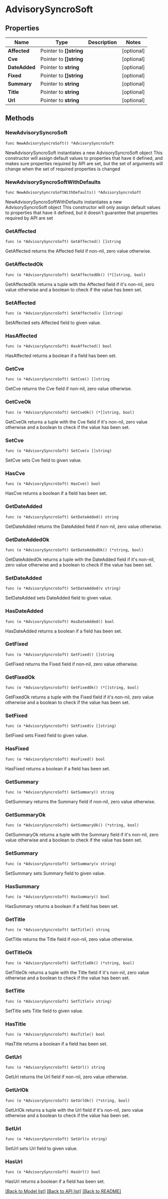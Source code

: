 # AdvisorySyncroSoft

## Properties

Name | Type | Description | Notes
------------ | ------------- | ------------- | -------------
**Affected** | Pointer to **[]string** |  | [optional] 
**Cve** | Pointer to **[]string** |  | [optional] 
**DateAdded** | Pointer to **string** |  | [optional] 
**Fixed** | Pointer to **[]string** |  | [optional] 
**Summary** | Pointer to **string** |  | [optional] 
**Title** | Pointer to **string** |  | [optional] 
**Url** | Pointer to **string** |  | [optional] 

## Methods

### NewAdvisorySyncroSoft

`func NewAdvisorySyncroSoft() *AdvisorySyncroSoft`

NewAdvisorySyncroSoft instantiates a new AdvisorySyncroSoft object
This constructor will assign default values to properties that have it defined,
and makes sure properties required by API are set, but the set of arguments
will change when the set of required properties is changed

### NewAdvisorySyncroSoftWithDefaults

`func NewAdvisorySyncroSoftWithDefaults() *AdvisorySyncroSoft`

NewAdvisorySyncroSoftWithDefaults instantiates a new AdvisorySyncroSoft object
This constructor will only assign default values to properties that have it defined,
but it doesn't guarantee that properties required by API are set

### GetAffected

`func (o *AdvisorySyncroSoft) GetAffected() []string`

GetAffected returns the Affected field if non-nil, zero value otherwise.

### GetAffectedOk

`func (o *AdvisorySyncroSoft) GetAffectedOk() (*[]string, bool)`

GetAffectedOk returns a tuple with the Affected field if it's non-nil, zero value otherwise
and a boolean to check if the value has been set.

### SetAffected

`func (o *AdvisorySyncroSoft) SetAffected(v []string)`

SetAffected sets Affected field to given value.

### HasAffected

`func (o *AdvisorySyncroSoft) HasAffected() bool`

HasAffected returns a boolean if a field has been set.

### GetCve

`func (o *AdvisorySyncroSoft) GetCve() []string`

GetCve returns the Cve field if non-nil, zero value otherwise.

### GetCveOk

`func (o *AdvisorySyncroSoft) GetCveOk() (*[]string, bool)`

GetCveOk returns a tuple with the Cve field if it's non-nil, zero value otherwise
and a boolean to check if the value has been set.

### SetCve

`func (o *AdvisorySyncroSoft) SetCve(v []string)`

SetCve sets Cve field to given value.

### HasCve

`func (o *AdvisorySyncroSoft) HasCve() bool`

HasCve returns a boolean if a field has been set.

### GetDateAdded

`func (o *AdvisorySyncroSoft) GetDateAdded() string`

GetDateAdded returns the DateAdded field if non-nil, zero value otherwise.

### GetDateAddedOk

`func (o *AdvisorySyncroSoft) GetDateAddedOk() (*string, bool)`

GetDateAddedOk returns a tuple with the DateAdded field if it's non-nil, zero value otherwise
and a boolean to check if the value has been set.

### SetDateAdded

`func (o *AdvisorySyncroSoft) SetDateAdded(v string)`

SetDateAdded sets DateAdded field to given value.

### HasDateAdded

`func (o *AdvisorySyncroSoft) HasDateAdded() bool`

HasDateAdded returns a boolean if a field has been set.

### GetFixed

`func (o *AdvisorySyncroSoft) GetFixed() []string`

GetFixed returns the Fixed field if non-nil, zero value otherwise.

### GetFixedOk

`func (o *AdvisorySyncroSoft) GetFixedOk() (*[]string, bool)`

GetFixedOk returns a tuple with the Fixed field if it's non-nil, zero value otherwise
and a boolean to check if the value has been set.

### SetFixed

`func (o *AdvisorySyncroSoft) SetFixed(v []string)`

SetFixed sets Fixed field to given value.

### HasFixed

`func (o *AdvisorySyncroSoft) HasFixed() bool`

HasFixed returns a boolean if a field has been set.

### GetSummary

`func (o *AdvisorySyncroSoft) GetSummary() string`

GetSummary returns the Summary field if non-nil, zero value otherwise.

### GetSummaryOk

`func (o *AdvisorySyncroSoft) GetSummaryOk() (*string, bool)`

GetSummaryOk returns a tuple with the Summary field if it's non-nil, zero value otherwise
and a boolean to check if the value has been set.

### SetSummary

`func (o *AdvisorySyncroSoft) SetSummary(v string)`

SetSummary sets Summary field to given value.

### HasSummary

`func (o *AdvisorySyncroSoft) HasSummary() bool`

HasSummary returns a boolean if a field has been set.

### GetTitle

`func (o *AdvisorySyncroSoft) GetTitle() string`

GetTitle returns the Title field if non-nil, zero value otherwise.

### GetTitleOk

`func (o *AdvisorySyncroSoft) GetTitleOk() (*string, bool)`

GetTitleOk returns a tuple with the Title field if it's non-nil, zero value otherwise
and a boolean to check if the value has been set.

### SetTitle

`func (o *AdvisorySyncroSoft) SetTitle(v string)`

SetTitle sets Title field to given value.

### HasTitle

`func (o *AdvisorySyncroSoft) HasTitle() bool`

HasTitle returns a boolean if a field has been set.

### GetUrl

`func (o *AdvisorySyncroSoft) GetUrl() string`

GetUrl returns the Url field if non-nil, zero value otherwise.

### GetUrlOk

`func (o *AdvisorySyncroSoft) GetUrlOk() (*string, bool)`

GetUrlOk returns a tuple with the Url field if it's non-nil, zero value otherwise
and a boolean to check if the value has been set.

### SetUrl

`func (o *AdvisorySyncroSoft) SetUrl(v string)`

SetUrl sets Url field to given value.

### HasUrl

`func (o *AdvisorySyncroSoft) HasUrl() bool`

HasUrl returns a boolean if a field has been set.


[[Back to Model list]](../README.md#documentation-for-models) [[Back to API list]](../README.md#documentation-for-api-endpoints) [[Back to README]](../README.md)


